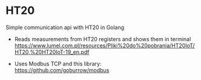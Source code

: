 # HT20
Simple communication api with HT20 in Golang

- Reads measurements from HT20 registers and shows them in terminal
https://www.lumel.com.pl/resources/Pliki%20do%20pobrania/HT20IoT/HT20,%20HT20IoT-19_en.pdf

- Uses Modbus TCP and this library:
https://github.com/goburrow/modbus

